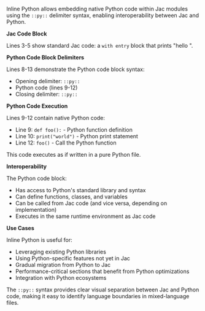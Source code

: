 Inline Python allows embedding native Python code within Jac modules using the `::py::` delimiter syntax, enabling interoperability between Jac and Python.

**Jac Code Block**

Lines 3-5 show standard Jac code: a `with entry` block that prints "hello ".

**Python Code Block Delimiters**

Lines 8-13 demonstrate the Python code block syntax:
- Opening delimiter: `::py::`
- Python code (lines 9-12)
- Closing delimiter: `::py::`

**Python Code Execution**

Lines 9-12 contain native Python code:
- Line 9: `def foo():` - Python function definition
- Line 10: `print("world")` - Python print statement
- Line 12: `foo()` - Call the Python function

This code executes as if written in a pure Python file.

**Interoperability**

The Python code block:
- Has access to Python's standard library and syntax
- Can define functions, classes, and variables
- Can be called from Jac code (and vice versa, depending on implementation)
- Executes in the same runtime environment as Jac code

**Use Cases**

Inline Python is useful for:
- Leveraging existing Python libraries
- Using Python-specific features not yet in Jac
- Gradual migration from Python to Jac
- Performance-critical sections that benefit from Python optimizations
- Integration with Python ecosystems

The `::py::` syntax provides clear visual separation between Jac and Python code, making it easy to identify language boundaries in mixed-language files.